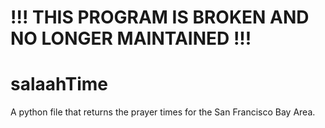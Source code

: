 # !!! THIS PROGRAM IS BROKEN AND NO LONGER MAINTAINED !!!

# salaahTime
A python file that returns the prayer times for the San Francisco Bay Area.
